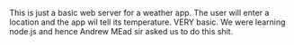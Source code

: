This is just a basic web server for a weather app. The user will enter a location and the app wil tell its temperature. VERY basic. 
We were learning node.js and hence Andrew MEad sir asked us to do this shit. 

